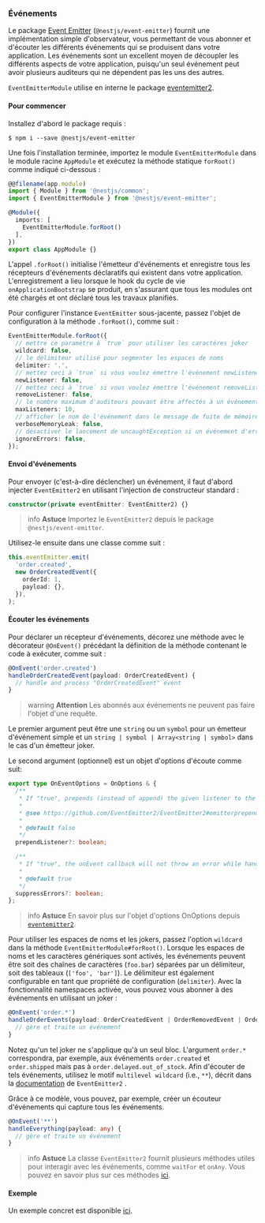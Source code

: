 ### Événements

Le package [Event Emitter](https://www.npmjs.com/package/@nestjs/event-emitter) (`@nestjs/event-emitter`) fournit une implémentation simple d'observateur, vous permettant de vous abonner et d'écouter les différents événements qui se produisent dans votre application. Les événements sont un excellent moyen de découpler les différents aspects de votre application, puisqu'un seul événement peut avoir plusieurs auditeurs qui ne dépendent pas les uns des autres.

`EventEmitterModule` utilise en interne le package [eventemitter2](https://github.com/EventEmitter2/EventEmitter2).

#### Pour commencer

Installez d'abord le package requis :

```shell
$ npm i --save @nestjs/event-emitter
```

Une fois l'installation terminée, importez le module `EventEmitterModule` dans le module racine `AppModule` et exécutez la méthode statique `forRoot()` comme indiqué ci-dessous :

```typescript
@@filename(app.module)
import { Module } from '@nestjs/common';
import { EventEmitterModule } from '@nestjs/event-emitter';

@Module({
  imports: [
    EventEmitterModule.forRoot()
  ],
})
export class AppModule {}
```

L'appel `.forRoot()` initialise l'émetteur d'événements et enregistre tous les récepteurs d'événements déclaratifs qui existent dans votre application. L'enregistrement a lieu lorsque le hook du cycle de vie `onApplicationBootstrap` se produit, en s'assurant que tous les modules ont été chargés et ont déclaré tous les travaux planifiés.

Pour configurer l'instance `EventEmitter` sous-jacente, passez l'objet de configuration à la méthode `.forRoot()`, comme suit :

```typescript
EventEmitterModule.forRoot({
  // mettre ce paramètre à `true` pour utiliser les caractères joker
  wildcard: false,
  // le délimiteur utilisé pour segmenter les espaces de noms
  delimiter: '.',
  // mettez ceci à `true` si vous voulez émettre l'événement newListener
  newListener: false,
  // mettez ceci à `true` si vous voulez émettre l'événement removeListener
  removeListener: false,
  // le nombre maximum d'auditeurs pouvant être affectés à un événement
  maxListeners: 10,
  // afficher le nom de l'événement dans le message de fuite de mémoire lorsque le nombre d'auditeurs attribués est supérieur au nombre maximal.
  verboseMemoryLeak: false,
  // désactiver le lancement de uncaughtException si un événement d'erreur est émis et qu'il n'a pas d'auditeurs
  ignoreErrors: false,
});
```

#### Envoi d'événements

Pour envoyer (c'est-à-dire déclencher) un événement, il faut d'abord injecter `EventEmitter2` en utilisant l'injection de constructeur standard :

```typescript
constructor(private eventEmitter: EventEmitter2) {}
```

> info **Astuce** Importez le `EventEmitter2` depuis le package `@nestjs/event-emitter`.

Utilisez-le ensuite dans une classe comme suit :

```typescript
this.eventEmitter.emit(
  'order.created',
  new OrderCreatedEvent({
    orderId: 1,
    payload: {},
  }),
);
```

#### Écouter les événements

Pour déclarer un récepteur d'événements, décorez une méthode avec le décorateur `@OnEvent()` précédant la définition de la méthode contenant le code à exécuter, comme suit :

```typescript
@OnEvent('order.created')
handleOrderCreatedEvent(payload: OrderCreatedEvent) {
  // handle and process "OrderCreatedEvent" event
}
```

> warning **Attention** Les abonnés aux événements ne peuvent pas faire l'objet d'une requête.

Le premier argument peut être une `string` ou un `symbol` pour un émetteur d'événement simple et un `string | symbol | Array<string | symbol>` dans le cas d'un émetteur joker.

Le second argument (optionnel) est un objet d'options d'écoute comme suit:


```typescript
export type OnEventOptions = OnOptions & {
  /**
   * If "true", prepends (instead of append) the given listener to the array of listeners.
   *
   * @see https://github.com/EventEmitter2/EventEmitter2#emitterprependlistenerevent-listener-options
   *
   * @default false
   */
  prependListener?: boolean;

  /**
   * If "true", the onEvent callback will not throw an error while handling the event. Otherwise, if "false" it will throw an error.
   * 
   * @default true
   */
  suppressErrors?: boolean;
};
```

> info **Astuce** En savoir plus sur l'objet d'options OnOptions depuis [`eventemitter2`](https://github.com/EventEmitter2/EventEmitter2#emitteronevent-listener-options-objectboolean).

Pour utiliser les espaces de noms et les jokers, passez l'option `wildcard` dans la méthode `EventEmitterModule#forRoot()`. Lorsque les espaces de noms et les caractères génériques sont activés, les événements peuvent être soit des chaînes de caractères (`foo.bar`) séparées par un délimiteur, soit des tableaux (`['foo', 'bar']`). Le délimiteur est également configurable en tant que propriété de configuration (`delimiter`). Avec la fonctionnalité namespaces activée, vous pouvez vous abonner à des événements en utilisant un joker :

```typescript
@OnEvent('order.*')
handleOrderEvents(payload: OrderCreatedEvent | OrderRemovedEvent | OrderUpdatedEvent) {
  // gère et traite un événement
}
```

Notez qu'un tel joker ne s'applique qu'à un seul bloc. L'argument `order.*` correspondra, par exemple, aux événements `order.created` et `order.shipped` mais pas à `order.delayed.out_of_stock`. Afin d'écouter de tels événements, utilisez le motif `multilevel wildcard` (i.e., `**`), décrit dans la [documentation](https://github.com/EventEmitter2/EventEmitter2#multi-level-wildcards) de `EventEmitter2` .

Grâce à ce modèle, vous pouvez, par exemple, créer un écouteur d'événements qui capture tous les événements.

```typescript
@OnEvent('**')
handleEverything(payload: any) {
  // gère et traite un événement
}
```

> info **Astuce** La classe `EventEmitter2` fournit plusieurs méthodes utiles pour interagir avec les événements, comme `waitFor` et `onAny`. Vous pouvez en savoir plus sur ces méthodes [ici](https://github.com/EventEmitter2/EventEmitter2).

#### Exemple

Un exemple concret est disponible [ici](https://github.com/nestjs/nest/tree/master/sample/30-event-emitter).
